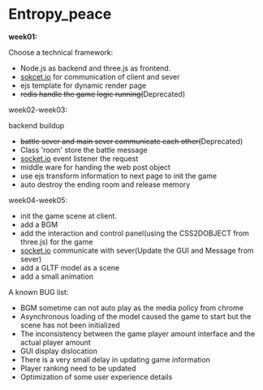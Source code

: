 # Entropy_peace
**week01:**

Choose a technical framework:

- Node.js as backend and three.js as frontend.
- [sokcet.io](http://sokcet.io) for communication of client and sever
- ejs template for dynamic render page
- ~~redis handle the game logic running(~~Deprecated)

week02-week03:

backend buildup

- ~~battle sever and main sever communicate each other(~~Deprecated)
- Class 'room' store the battle message
- [socket.io](http://socket.io) event listener the request
- middle ware for handing the web post object
- use ejs transform information to next page to init the game
- auto destroy the ending room and release memory

week04-week05:

- init the game scene at client.
- add a BGM
- add the interaction and control panel(using the CSS2DOBJECT from three.js) for the game
- [socket.io](http://socket.io) communicate with sever(Update the GUI and Message from sever)
- add a GLTF model as a scene
- add a small animation

A known BUG list:

- BGM sometime can not auto play as the media policy from chrome
- Asynchronous loading of the model caused the game to start but the scene has not been initialized
- The inconsistency between the game player amount interface and the actual  player amount
- GUI display dislocation
- There is a very small delay in updating game information
- Player ranking need to be updated
- Optimization of some user experience details